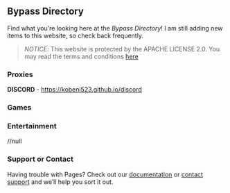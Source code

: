 ## Bypass Directory

Find what you're looking here at the _Bypass Directory_!
I am still adding new items to this website, so check back frequently.


>*NOTICE*: This website is protected by the APACHE LICENSE 2.0. 
You may read the terms and conditions [here](https://kobeni523.github.io/LICENSE.md)

### Proxies
**DISCORD** - https://kobeni523.github.io/discord

### Games


### Entertainment
//null


### Support or Contact

Having trouble with Pages? Check out our [documentation](https://docs.github.com/categories/github-pages-basics/) or [contact support](https://support.github.com/contact) and we’ll help you sort it out.

